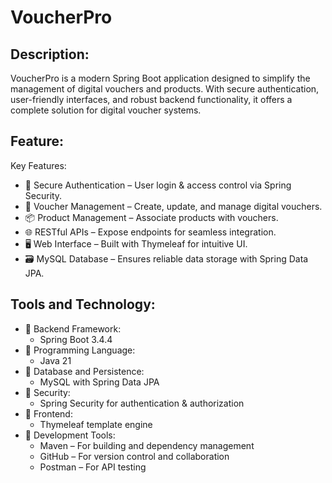 # VoucherPro

## Description:
VoucherPro is a modern Spring Boot application designed to simplify the management of digital vouchers and products. With secure authentication, user-friendly interfaces, and robust backend functionality, it offers a complete solution for digital voucher systems.

## Feature:

Key Features:
- 🔐 Secure Authentication – User login & access control via Spring Security.
- 🎫 Voucher Management – Create, update, and manage digital vouchers.
- 📦 Product Management – Associate products with vouchers.
- 🌐 RESTful APIs – Expose endpoints for seamless integration.
- 🖥️ Web Interface – Built with Thymeleaf for intuitive UI.
- 🗃️ MySQL Database – Ensures reliable data storage with Spring Data JPA.

## Tools and Technology:

- 🔹 Backend Framework:
  - Spring Boot 3.4.4
- 🔹 Programming Language:
  - Java 21
- 🔹 Database and Persistence:
  - MySQL with Spring Data JPA
- 🔹 Security:
  - Spring Security for authentication & authorization
- 🔹 Frontend:
  - Thymeleaf template engine
- 🔹 Development Tools:
  - Maven – For building and dependency management
  - GitHub – For version control and collaboration
  - Postman – For API testing
